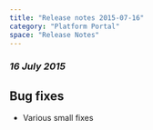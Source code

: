 ```yaml
---
title: "Release notes 2015-07-16"
category: "Platform Portal"
space: "Release Notes"
---
```



### _16 July 2015_

## Bug fixes

*   Various small fixes